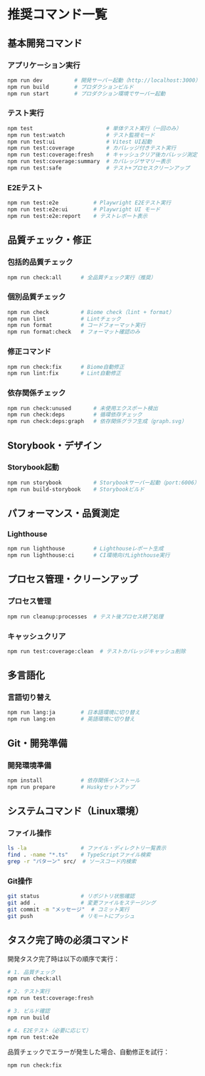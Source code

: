 # 推奨コマンド一覧

## 基本開発コマンド

### アプリケーション実行
```bash
npm run dev          # 開発サーバー起動（http://localhost:3000）
npm run build        # プロダクションビルド
npm run start        # プロダクション環境でサーバー起動
```

### テスト実行
```bash
npm test                       # 単体テスト実行（一回のみ）
npm run test:watch             # テスト監視モード
npm run test:ui                # Vitest UI起動
npm run test:coverage          # カバレッジ付きテスト実行
npm run test:coverage:fresh    # キャッシュクリア後カバレッジ測定
npm run test:coverage:summary  # カバレッジサマリー表示
npm run test:safe              # テスト+プロセスクリーンアップ
```

### E2Eテスト
```bash
npm run test:e2e           # Playwright E2Eテスト実行
npm run test:e2e:ui        # Playwright UI モード
npm run test:e2e:report    # テストレポート表示
```

## 品質チェック・修正

### 包括的品質チェック
```bash
npm run check:all      # 全品質チェック実行（推奨）
```

### 個別品質チェック
```bash
npm run check          # Biome check（lint + format）
npm run lint           # Lintチェック
npm run format         # コードフォーマット実行
npm run format:check   # フォーマット確認のみ
```

### 修正コマンド
```bash
npm run check:fix      # Biome自動修正
npm run lint:fix       # Lint自動修正
```

### 依存関係チェック
```bash
npm run check:unused       # 未使用エクスポート検出
npm run check:deps         # 循環依存チェック
npm run check:deps:graph   # 依存関係グラフ生成（graph.svg）
```

## Storybook・デザイン

### Storybook起動
```bash
npm run storybook          # Storybookサーバー起動（port:6006）
npm run build-storybook    # Storybookビルド
```

## パフォーマンス・品質測定

### Lighthouse
```bash
npm run lighthouse         # Lighthouseレポート生成
npm run lighthouse:ci      # CI環境向けLighthouse実行
```

## プロセス管理・クリーンアップ

### プロセス管理
```bash
npm run cleanup:processes  # テスト後プロセス終了処理
```

### キャッシュクリア
```bash
npm run test:coverage:clean  # テストカバレッジキャッシュ削除
```

## 多言語化

### 言語切り替え
```bash
npm run lang:ja        # 日本語環境に切り替え
npm run lang:en        # 英語環境に切り替え
```

## Git・開発準備

### 開発環境準備
```bash
npm install            # 依存関係インストール
npm run prepare        # Huskyセットアップ
```

## システムコマンド（Linux環境）

### ファイル操作
```bash
ls -la                 # ファイル・ディレクトリ一覧表示
find . -name "*.ts"    # TypeScriptファイル検索
grep -r "パターン" src/  # ソースコード内検索
```

### Git操作
```bash
git status             # リポジトリ状態確認
git add .              # 変更ファイルをステージング
git commit -m "メッセージ"  # コミット実行
git push               # リモートにプッシュ
```

## タスク完了時の必須コマンド

開発タスク完了時は以下の順序で実行：

```bash
# 1. 品質チェック
npm run check:all

# 2. テスト実行
npm run test:coverage:fresh

# 3. ビルド確認
npm run build

# 4. E2Eテスト（必要に応じて）
npm run test:e2e
```

品質チェックでエラーが発生した場合、自動修正を試行：
```bash
npm run check:fix
```